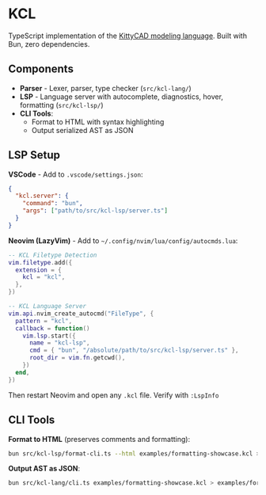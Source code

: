 # KCL

TypeScript implementation of the [KittyCAD modeling language](https://kittycad.io). Built with Bun, zero dependencies.

## Components

- **Parser** - Lexer, parser, type checker (`src/kcl-lang/`)
- **LSP** - Language server with autocomplete, diagnostics, hover, formatting (`src/kcl-lsp/`)
- **CLI Tools**:
  - Format to HTML with syntax highlighting
  - Output serialized AST as JSON

## LSP Setup

**VSCode** - Add to `.vscode/settings.json`:
```json
{
  "kcl.server": {
    "command": "bun",
    "args": ["path/to/src/kcl-lsp/server.ts"]
  }
}
```

**Neovim (LazyVim)** - Add to `~/.config/nvim/lua/config/autocmds.lua`:
```lua
-- KCL Filetype Detection
vim.filetype.add({
  extension = {
    kcl = "kcl",
  },
})

-- KCL Language Server
vim.api.nvim_create_autocmd("FileType", {
  pattern = "kcl",
  callback = function()
    vim.lsp.start({
      name = "kcl-lsp",
      cmd = { "bun", "/absolute/path/to/src/kcl-lsp/server.ts" },
      root_dir = vim.fn.getcwd(),
    })
  end,
})
```

Then restart Neovim and open any `.kcl` file. Verify with `:LspInfo`

## CLI Tools

**Format to HTML** (preserves comments and formatting):
```bash
bun src/kcl-lsp/format-cli.ts --html examples/formatting-showcase.kcl > examples/formatting-showcase.html
```

**Output AST as JSON**:
```bash
bun src/kcl-lang/cli.ts examples/formatting-showcase.kcl > examples/formatting-showcase-ast.json
```
